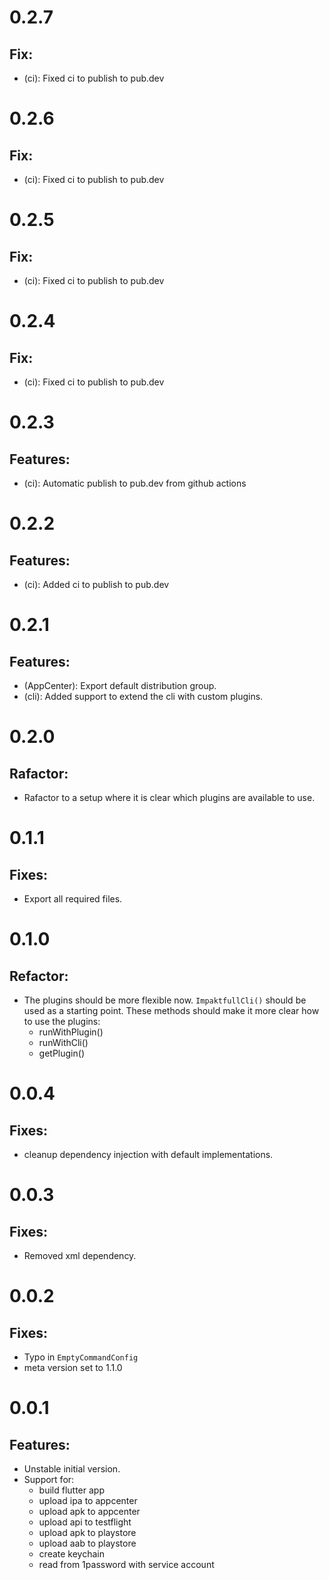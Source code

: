 # 0.2.7

## Fix:
- (ci): Fixed ci to publish to pub.dev

# 0.2.6

## Fix:
- (ci): Fixed ci to publish to pub.dev

# 0.2.5

## Fix:
- (ci): Fixed ci to publish to pub.dev

# 0.2.4

## Fix:
- (ci): Fixed ci to publish to pub.dev

# 0.2.3

## Features:
- (ci): Automatic publish to pub.dev from github actions

# 0.2.2

## Features:
- (ci): Added ci to publish to pub.dev

# 0.2.1

## Features:
- (AppCenter): Export default distribution group.
- (cli): Added support to extend the cli with custom plugins.

# 0.2.0

## Rafactor:
- Rafactor to a setup where it is clear which plugins are available to use.

# 0.1.1

## Fixes:
- Export all required files.

# 0.1.0

## Refactor:
- The plugins should be more flexible now. `ImpaktfullCli()` should be used as a starting point. 
  These methods should make it more clear how to use the plugins:
    - runWithPlugin<T>()
    - runWithCli()
    - getPlugin()

# 0.0.4

## Fixes:
- cleanup dependency injection with default implementations.

# 0.0.3

## Fixes:
- Removed xml dependency.

# 0.0.2

## Fixes:
- Typo in `EmptyCommandConfig`
- meta version set to 1.1.0

# 0.0.1

## Features:
- Unstable initial version.
- Support for:
    - build flutter app
    - upload ipa to appcenter
    - upload apk to appcenter
    - upload api to testflight
    - upload apk to playstore
    - upload aab to playstore
    - create keychain
    - read from 1password with service account
